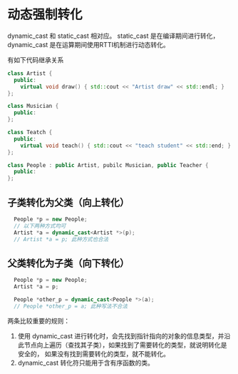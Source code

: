 # 动态强制转化
dynamic_cast 和 static_cast 相对应。
static_cast 是在编译期间进行转化，dynamic_cast 是在运算期间使用RTTI机制进行动态转化。

有如下代码继承关系
```cpp
class Artist {
  public:
    virtual void draw() { std::cout << "Artist draw" << std::endl; }
};

class Musician {
  public:
};

class Teatch {
  public:
    virtual void teach() { std::cout << "teach student" << std::end; }
};

class People : public Artist, pubilc Musician, public Teacher {
  public:
};
```
## 子类转化为父类（向上转化）
```cpp
  People *p = new People;
  // 以下两种方式均可
  Artist *a = dynamic_cast<Artist *>(p);
  // Artist *a = p; 此种方式也合法
```

## 父类转化为子类（向下转化）
```cpp
  People *p = new People;
  Artist *a = p;

  People *other_p = dynamic_cast<People *>(a);
  // People *other_p = a; 此种写法不合法
```
两条比较重要的规则：
1. 使用 dynamic_cast 进行转化时，会先找到指针指向的对象的信息类型，并沿此节点向上遍历（查找其子类），如果找到了需要转化的类型，就说明转化是安全的，
  如果没有找到需要转化的类型，就不能转化。
2. dynamic_cast 转化符只能用于含有序函数的类。 
